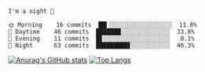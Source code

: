<!--START_SECTION:productive-box-in-readme-->
```text
I'm a night 🦉

🌞 Morning    16 commits  ██▍░░░░░░░░░░░░░░░░░░  11.8%
🌆 Daytime    46 commits  ███████░░░░░░░░░░░░░░  33.8%
🌃 Evening    11 commits  █▋░░░░░░░░░░░░░░░░░░░   8.1%
🌚 Night      63 commits  █████████▋░░░░░░░░░░░  46.3%
```
<!--END_SECTION:productive-box-in-readme-->
[![Anurag's GitHub stats](https://github-readme-stats.vercel.app/api?username=tykeaboyloy&count_private=true&theme=vue-dark&show_icons=true&bg_color=00000000)](https://github.com/anuraghazra/github-readme-stats)
[![Top Langs](https://github-readme-stats.vercel.app/api/top-langs/?username=tykeaboyloy&layout=compact&theme=vue-dark&langs_count=8&bg_color=00000000)](https://github.com/anuraghazra/github-readme-stats)
